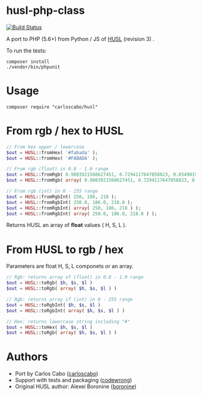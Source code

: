 # husl-php-class

[![Build Status](https://travis-ci.org/carloscabo/husl-php-class.svg?branch=master)](https://travis-ci.org/carloscabo/husl-php-class)

A port to PHP (5.6+) from Python / JS of [HUSL](http://www.husl-colors.org/) (revision 3) .

To run the tests:
```
composer install
./vendor/bin/phpunit
```

# Usage

```
composer require "carloscabo/husl"
```

# From rgb / hex to HUSL

````php
// From hex upper / lowercase
$out = HUSL::fromHex( '#fabada' );
$out = HUSL::fromHex( '#FABADA' );

// From rgb (float) in 0.0 - 1.0 range
$out = HUSL::fromRgb( 0.9803921568627451, 0.7294117647058823, 0.8549019607843137 );
$out = HUSL::fromRgb( array( 0.9803921568627451, 0.7294117647058823, 0.8549019607843137 ) );

// From rgb (int) in 0 - 255 range
$out = HUSL::fromRgbInt( 250, 186, 218 );
$out = HUSL::fromRgbInt( 250.0, 186.0, 218.0 );
$out = HUSL::fromRgbInt( array( 250, 186, 218 ) );
$out = HUSL::fromRgbInt( array( 250.0, 186.0, 218.0 ) );
````

Returns HUSL an array of **float** values ( H, S, L ).

# From HUSL to rgb / hex

Parameters are float H, S, L componets or an array.

```php
// Rgb: returns array of (float) in 0.0 - 1.0 range
$out = HUSL::toRgb( $h, $s, $l )
$out = HUSL::toRgb( array( $h, $s, $l ) )

// Rgb: returns array if (int) in 0 - 255 range
$out = HUSL::toRgbInt( $h, $s, $l )
$out = HUSL::toRgbInt( array( $h, $s, $l ) )

// Hex: returns lowercase string including "#"
$out = HUSL::toHex( $h, $s, $l )
$out = HUSL::toRgb( array( $h, $s, $l ) )
```

# Authors

- Port by Carlos Cabo ([carloscabo](https://github.com/carloscabo))
- Support with tests and packaging ([codewrong](https://github.com/codewrong))
- Original HUSL author: Alexei Boronine ([boronine](http://github.com/boronine))
